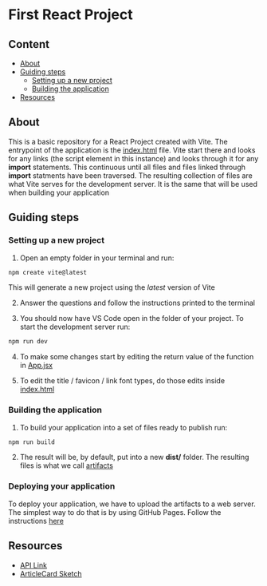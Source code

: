 # First React Project

## Content

- [About](#about)
- [Guiding steps](#guiding-steps)
  - [Setting up a new project](#setting-up-a-new-project)
  - [Building the application](#building-the-application)
- [Resources](#resources)

## About

This is a basic repository for a React Project created with Vite. The entrypoint of the application is the [index.html](./index.html) file.
Vite start there and looks for any links (the script element in this instance) and looks through it for any **import** statements.
This continuous until all files and files linked through **import** statments have been traversed. The resulting collection of files
are what Vite serves for the development server. It is the same that will be used when building your application

## Guiding steps

### Setting up a new project

1. Open an empty folder in your terminal and run:
```sh
npm create vite@latest
```
This will generate a new project using the *latest* version of Vite

2. Answer the questions and follow the instructions printed to the terminal

3. You should now have VS Code open in the folder of your project. To start the development server run:
```sh
npm run dev
```

4. To make some changes start by editing the return value of the function in [App.jsx](./src/App.jsx)

5. To edit the title / favicon / link font types, do those edits inside [index.html](./index.html)


### Building the application

1. To build your application into a set of files ready to publish run:
```sh
npm run build
```
2. The result will be, by default, put into a new **dist/** folder. The resulting files is what we call [artifacts](https://en.wikipedia.org/wiki/Artifact_(software_development))

### Deploying your application

To deploy your application, we have to upload the artifacts to a web server. The simplest way to do that is
by using GitHub Pages. Follow the instructions [here](https://dev.to/rashidshamloo/deploying-vite-react-app-to-github-pages-35hf)

## Resources

- [API Link](https://realworld-docs.netlify.app/docs/specs/frontend-specs/swagger)
- [ArticleCard Sketch](https://excalidraw.com/#json=ZgSA4gc66HUc3Ro5Heji4,47omrORbpF5FrHD5LsroVA)